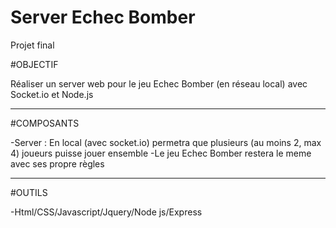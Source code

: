 # Server Echec Bomber
Projet final

#OBJECTIF

Réaliser un server web pour le jeu Echec Bomber (en réseau local) avec Socket.io et Node.js

------------------------------------------------------------------------------------------------------------------------------------------

#COMPOSANTS

-Server : En local (avec socket.io) permetra que plusieurs (au moins 2, max 4) joueurs puisse jouer ensemble
-Le jeu Echec Bomber restera le meme avec ses propre règles

------------------------------------------------------------------------------------------------------------------------------------------

#OUTILS

-Html/CSS/Javascript/Jquery/Node js/Express


